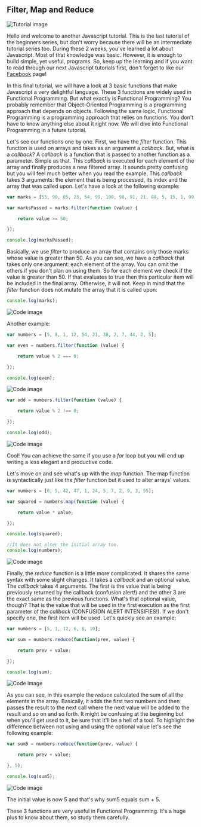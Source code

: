 ## Filter, Map and Reduce

![Tutorial image](https://4.bp.blogspot.com/-Q3Pxd5IxmVI/WQtfrjAsZNI/AAAAAAAAA1w/Kg4MNPbuxJ8zXunoMIOiK-24MdGmO5d3wCLcB/s1600/javascriptTutorial10B.jpg)

Hello and welcome to another Javascript tutorial. This is the last tutorial of the beginners series, but don't worry because there will be an intermediate tutorial series too. During these 2 weeks, you've learned a lot about Javascript. Most of that knowledge was basic. However, it is enough to build simple, yet useful, programs. So, keep up the learning and if you want to read through our next Javascript tutorials first, don't forget to like our [Facebook](https://www.facebook.com/programmunity/) page!

In this final tutorial, we will have a look at 3 basic functions that make Javascript a very delightful language. These 3 functions are widely used in Functional Programming. But what exactly is Functional Programming? You probably remember that Object-Oriented Programming is a programming approach that depends on objects. Following the same logic, Functional Programming is a programming approach that relies on functions. You don't have to know anything else about it right now. We will dive into Functional Programming in a future tutorial.

Let's see our functions one by one. First, we have the *filter* function. This function is used on arrays and takes as an argument a *callback*. But, what is a *callback*? A *callback* is a function that is passed to another function as a parameter. Simple as that. This *callback* is executed for each element of the array and finally produces a new filtered array. It sounds pretty confusing but you will feel much better when you read the example. This *callback* takes 3 arguments: the element that is being processed, its index and the array that was called upon. Let's have a look at the following example:

```javascript
var marks = [55, 90, 85, 23, 54, 99, 100, 98, 91, 21, 88, 5, 15, 1, 99];

var marksPassed = marks.filter(function (value) {

    return value >= 50;

});

console.log(marksPassed);
```

Basically, we use *filter* to produce an array that contains only those marks whose value is greater than 50. As you can see, we have a *callback* that takes only one argument: each element of the array. You can omit the others if you don't plan on using them. So for each element we check if the value is greater than 50. If that evaluates to true then this particular item will be included in the final array. Otherwise, it will not. Keep in mind that the *filter* function does not mutate the array that it is called upon:

```javascript
console.log(marks);
```

![Code image](https://1.bp.blogspot.com/-9Cug5kArJkQ/WQuBMUJsT4I/AAAAAAAAA2M/xhK_UBJ1LLwgwZFQNffyC3Ii6tj-f5eBACEw/s1600/Javascript10pic2.png)

Another example:

```javascript
var numbers = [5, 8, 1, 12, 54, 21, 38, 2, 7, 44, 2, 5];

var even = numbers.filter(function (value) {

    return value % 2 === 0;

});

console.log(even);
```

![Code image](https://3.bp.blogspot.com/-cByafbeZhAw/WQuBMdao-JI/AAAAAAAAA2k/EkF6gmFYVlUq2L0AvTmP30bBToRBFlKugCEw/s1600/Javascript10pic3.png)

```javascript
var odd = numbers.filter(function (value) {

    return value % 2 !== 0;

});

console.log(odd);
```

![Code image](https://3.bp.blogspot.com/-GPVnHHSgrzE/WQuBMqkSKxI/AAAAAAAAA2U/4cOwoHU-rakq_OMfXUxWu8P58IJ9uUvCgCEw/s1600/Javascript10pic4.png)

Cool! You can achieve the same if you use a *for* loop but you will end up writing a less elegant and productive code.

Let's move on and see what's up with the *map* function. The map function is syntactically just like the *filter* function but it used to alter arrays' values.

```javascript
var numbers = [6, 5, 42, 47, 1, 24, 5, 7, 2, 9, 3, 55];

var squared = numbers.map(function (value) {

    return value * value;

});

console.log(squared);

//It does not alter the initial array too.
console.log(numbers);
```

![Code image](https://2.bp.blogspot.com/-TlgiWFq0jFI/WQuBMgv8P5I/AAAAAAAAA2Y/oZhs1rMfjQE6GDJtyVRc7uAPK_7uSI0zACEw/s1600/Javascript10pic5.png)

Finally, the *reduce* function is a little more complicated. It shares the same syntax with some slight changes. It takes a *callback* and an optional value. The *callback* takes 4 arguments. The first is the value that is being previously returned by the callback (confusion alert!) and the other 3 are the exact same as the previous functions. What's that optional value, though? That is the value that will be used in the first execution as the first parameter of the *callback* (CONFUSION ALERT INTENSIFIES!). If we don't specify one, the first item will be used. Let's quickly see an example:

```javascript
var numbers = [5, 1, 12, 6, 8, 10];

var sum = numbers.reduce(function(prev, value) {

    return prev + value;

});

console.log(sum);
```

![Code image](https://2.bp.blogspot.com/-Q50uKpWswhw/WQuBM-4cTDI/AAAAAAAAA2c/NDoPiISPWzcRNOeJskwchT6UNUbk361gACEw/s1600/Javascript10pic6.png)

As you can see, in this example the *reduce* calculated the sum of all the elements in the array. Basically, it adds the first two numbers and then passes the result to the next call where the next value will be added to the result and so on and so forth. It might be confusing at the beginning but when you'll get used to it, be sure that it'll be a hell of a tool. To highlight the difference between not using and using the optional value let's see the following example:

```javascript
var sum5 = numbers.reduce(function(prev, value) {

    return prev + value;

}, 5);

console.log(sum5);
```

![Code image](https://1.bp.blogspot.com/-LjBeMQo2Mg4/WQuBNP-aQbI/AAAAAAAAA2k/yk88YZRWNG8U-aka-y7JChGtqmsGrSdfACEw/s1600/Javascript10pic7.png)

The initial value is now 5 and that's why sum5 equals sum + 5.

These 3 functions are very useful in Functional Programming. It's a huge plus to know about them, so study them carefully.
